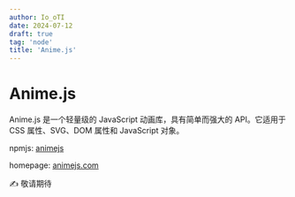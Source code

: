 ```yaml
---
author: Io_oTI
date: 2024-07-12
draft: true
tag: 'node'
title: 'Anime.js'
---
```


# Anime.js

Anime.js 是一个轻量级的 JavaScript 动画库，具有简单而强大的 API。它适用于 CSS 属性、SVG、DOM 属性和 JavaScript 对象。

npmjs: [animejs](https://www.npmjs.com/package/animejs)

homepage: [animejs.com](https://animejs.com/)

✍ 敬请期待
